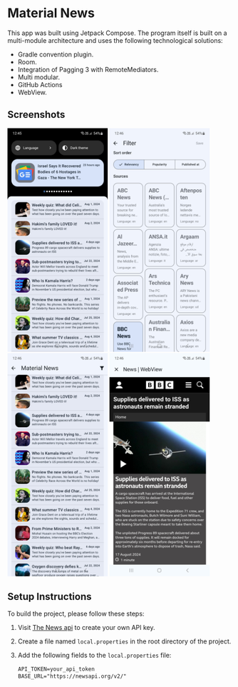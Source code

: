 # Material News

This app was built using Jetpack Compose. The program itself is built on a multi-module architecture and uses the following technological solutions:

* Gradle convention plugin.
* Room.
* Integration of Pagging 3 with RemoteMediators.
* Multi modular.
* GitHub Actions
* WebView.

## Screenshots

<img src="media/Screenshot_1.jpg" width="225"></img>
<img src="media/Screenshot_2.jpg" width="225"></img>
<img src="media/Screenshot_3.jpg" width="225"></img>
<img src="media/Screenshot_4.jpg" width="225"></img>

## Setup Instructions

To build the project, please follow these steps:

1. Visit [The News api](https://newsapi.org/docs/endpoints/everything) to create your own API key.
2. Create a file named `local.properties` in the root directory of the project.
3. Add the following fields to the `local.properties` file:

   ```properties
   API_TOKEN=your_api_token
   BASE_URL="https://newsapi.org/v2/"